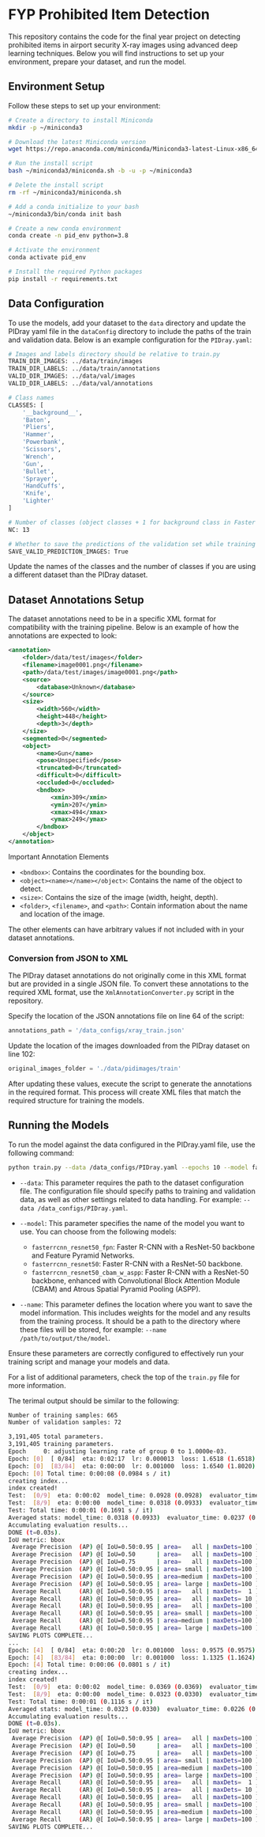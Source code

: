 # FYP Prohibited Item Detection

This repository contains the code for the final year project on detecting prohibited items in airport security X-ray images using advanced deep learning techniques. Below you will find instructions to set up your environment, prepare your dataset, and run the model.

## Environment Setup

Follow these steps to set up your environment:

```bash
# Create a directory to install Miniconda
mkdir -p ~/miniconda3

# Download the latest Miniconda version
wget https://repo.anaconda.com/miniconda/Miniconda3-latest-Linux-x86_64.sh -O ~/miniconda3/miniconda.sh

# Run the install script
bash ~/miniconda3/miniconda.sh -b -u -p ~/miniconda3

# Delete the install script
rm -rf ~/miniconda3/miniconda.sh

# Add a conda initialize to your bash
~/miniconda3/bin/conda init bash

# Create a new conda environment
conda create -n pid_env python=3.8

# Activate the environment
conda activate pid_env 

# Install the required Python packages
pip install -r requirements.txt
```

## Data Configuration

To use the models, add your dataset to the `data` directory and update the PIDray yaml file in the `dataConfig` directory to include the paths of the train and validation data. Below is an example configuration for the `PIDray.yaml`:

```bash
# Images and labels directory should be relative to train.py
TRAIN_DIR_IMAGES: ../data/train/images
TRAIN_DIR_LABELS: ../data/train/annotations
VALID_DIR_IMAGES: ../data/val/images
VALID_DIR_LABELS: ../data/val/annotations

# Class names
CLASSES: [
    '__background__',
    'Baton',
    'Pliers',
    'Hammer',
    'Powerbank',
    'Scissors',
    'Wrench',
    'Gun',
    'Bullet',
    'Sprayer',
    'HandCuffs',
    'Knife',
    'Lighter'
]

# Number of classes (object classes + 1 for background class in Faster RCNN)
NC: 13

# Whether to save the predictions of the validation set while training
SAVE_VALID_PREDICTION_IMAGES: True
```

Update the names of the classes and the number of classes if you are using a different dataset than the PIDray dataset.

## Dataset Annotations Setup

The dataset annotations need to be in a specific XML format for compatibility with the training pipeline. Below is an example of how the annotations are expected to look:

```xml
<annotation>
    <folder>/data/test/images</folder>
    <filename>image0001.png</filename>
    <path>/data/test/images/image0001.png</path>
    <source>
        <database>Unknown</database>
    </source>
    <size>
        <width>560</width>
        <height>448</height>
        <depth>3</depth>
    </size>
    <segmented>0</segmented>
    <object>
        <name>Gun</name>
        <pose>Unspecified</pose>
        <truncated>0</truncated>
        <difficult>0</difficult>
        <occluded>0</occluded>
        <bndbox>
            <xmin>309</xmin>
            <ymin>207</ymin>
            <xmax>494</xmax>
            <ymax>249</ymax>
        </bndbox>
    </object>
</annotation>
```

Important Annotation Elements

- `<bndbox>`: Contains the coordinates for the bounding box.
- `<object><name></name></object>`: Contains the name of the object to detect.
- `<size>`: Contains the size of the image (width, height, depth).
- `<folder>`, `<filename>`, and `<path>`: Contain information about the name and location of the image.

The other elements can have arbitrary values if not included with in your dataset annotations.


### Conversion from JSON to XML

The PIDray dataset annotations do not originally come in this XML format but are provided in a single JSON file. To convert these annotations to the required XML format, use the `XmlAnnotationConverter.py` script in the repository.

Specify the location of the JSON annotations file on line 64 of the script:

```python
annotations_path = '/data_configs/xray_train.json'
```

Update the location of the images downloaded from the PIDray dataset on line 102:

```python
original_images_folder = './data/pidimages/train'
```

After updating these values, execute the script to generate the annotations in the required format. This process will create XML files that match the required structure for training the models.

## Running the Models

To run the model against the data configured in the PIDray.yaml file, use the following command:

```bash
python train.py --data /data_configs/PIDray.yaml --epochs 10 --model fasterrcnn_resnet50 --name /path/to/output/the/model --batch 32
```

- `--data`: This parameter requires the path to the dataset configuration file. The configuration file should specify paths to training and validation data, as well as other settings related to data handling. For example: `--data /data_configs/PIDray.yaml`.

- `--model`: This parameter specifies the name of the model you want to use. You can choose from the following models:
    - `fasterrcnn_resnet50_fpn`: Faster R-CNN with a ResNet-50 backbone and Feature Pyramid Networks.
    - `fasterrcnn_resnet50`: Faster R-CNN with a ResNet-50 backbone.
    - `fasterrcnn_resnet50_cbam_w_aspp`: Faster R-CNN with a ResNet-50 backbone, enhanced with Convolutional Block Attention Module (CBAM) and Atrous Spatial Pyramid Pooling (ASPP).

- `--name`: This parameter defines the location where you want to save the model information. This includes weights for the model and any results from the training process. It should be a path to the directory where these files will be stored, for example: `--name /path/to/output/the/model`.

Ensure these parameters are correctly configured to effectively run your training script and manage your models and data.

For a list of additional parameters, check the top of the `train.py` file for more information.

The terimal output should be similar to the following:

```bash
Number of training samples: 665
Number of validation samples: 72

3,191,405 total parameters.
3,191,405 training parameters.
Epoch     0: adjusting learning rate of group 0 to 1.0000e-03.
Epoch: [0]  [ 0/84]  eta: 0:02:17  lr: 0.000013  loss: 1.6518 (1.6518)  time: 1.6422  data: 0.2176  max mem: 1525
Epoch: [0]  [83/84]  eta: 0:00:00  lr: 0.001000  loss: 1.6540 (1.8020)  time: 0.0769  data: 0.0077  max mem: 1548
Epoch: [0] Total time: 0:00:08 (0.0984 s / it)
creating index...
index created!
Test:  [0/9]  eta: 0:00:02  model_time: 0.0928 (0.0928)  evaluator_time: 0.0245 (0.0245)  time: 0.2972  data: 0.1534  max mem: 1548
Test:  [8/9]  eta: 0:00:00  model_time: 0.0318 (0.0933)  evaluator_time: 0.0237 (0.0238)  time: 0.1652  data: 0.0239  max mem: 1548
Test: Total time: 0:00:01 (0.1691 s / it)
Averaged stats: model_time: 0.0318 (0.0933)  evaluator_time: 0.0237 (0.0238)
Accumulating evaluation results...
DONE (t=0.03s).
IoU metric: bbox
 Average Precision  (AP) @[ IoU=0.50:0.95 | area=   all | maxDets=100 ] = 0.001
 Average Precision  (AP) @[ IoU=0.50      | area=   all | maxDets=100 ] = 0.002
 Average Precision  (AP) @[ IoU=0.75      | area=   all | maxDets=100 ] = 0.000
 Average Precision  (AP) @[ IoU=0.50:0.95 | area= small | maxDets=100 ] = 0.000
 Average Precision  (AP) @[ IoU=0.50:0.95 | area=medium | maxDets=100 ] = 0.001
 Average Precision  (AP) @[ IoU=0.50:0.95 | area= large | maxDets=100 ] = 0.009
 Average Recall     (AR) @[ IoU=0.50:0.95 | area=   all | maxDets=  1 ] = 0.007
 Average Recall     (AR) @[ IoU=0.50:0.95 | area=   all | maxDets= 10 ] = 0.029
 Average Recall     (AR) @[ IoU=0.50:0.95 | area=   all | maxDets=100 ] = 0.074
 Average Recall     (AR) @[ IoU=0.50:0.95 | area= small | maxDets=100 ] = 0.028
 Average Recall     (AR) @[ IoU=0.50:0.95 | area=medium | maxDets=100 ] = 0.088
 Average Recall     (AR) @[ IoU=0.50:0.95 | area= large | maxDets=100 ] = 0.167
SAVING PLOTS COMPLETE...
...
Epoch: [4]  [ 0/84]  eta: 0:00:20  lr: 0.001000  loss: 0.9575 (0.9575)  time: 0.2461  data: 0.1662  max mem: 1548
Epoch: [4]  [83/84]  eta: 0:00:00  lr: 0.001000  loss: 1.1325 (1.1624)  time: 0.0762  data: 0.0078  max mem: 1548
Epoch: [4] Total time: 0:00:06 (0.0801 s / it)
creating index...
index created!
Test:  [0/9]  eta: 0:00:02  model_time: 0.0369 (0.0369)  evaluator_time: 0.0237 (0.0237)  time: 0.2494  data: 0.1581  max mem: 1548
Test:  [8/9]  eta: 0:00:00  model_time: 0.0323 (0.0330)  evaluator_time: 0.0226 (0.0227)  time: 0.1076  data: 0.0271  max mem: 1548
Test: Total time: 0:00:01 (0.1116 s / it)
Averaged stats: model_time: 0.0323 (0.0330)  evaluator_time: 0.0226 (0.0227)
Accumulating evaluation results...
DONE (t=0.03s).
IoU metric: bbox
 Average Precision  (AP) @[ IoU=0.50:0.95 | area=   all | maxDets=100 ] = 0.137
 Average Precision  (AP) @[ IoU=0.50      | area=   all | maxDets=100 ] = 0.313
 Average Precision  (AP) @[ IoU=0.75      | area=   all | maxDets=100 ] = 0.118
 Average Precision  (AP) @[ IoU=0.50:0.95 | area= small | maxDets=100 ] = 0.029
 Average Precision  (AP) @[ IoU=0.50:0.95 | area=medium | maxDets=100 ] = 0.175
 Average Precision  (AP) @[ IoU=0.50:0.95 | area= large | maxDets=100 ] = 0.428
 Average Recall     (AR) @[ IoU=0.50:0.95 | area=   all | maxDets=  1 ] = 0.204
 Average Recall     (AR) @[ IoU=0.50:0.95 | area=   all | maxDets= 10 ] = 0.306
 Average Recall     (AR) @[ IoU=0.50:0.95 | area=   all | maxDets=100 ] = 0.347
 Average Recall     (AR) @[ IoU=0.50:0.95 | area= small | maxDets=100 ] = 0.140
 Average Recall     (AR) @[ IoU=0.50:0.95 | area=medium | maxDets=100 ] = 0.424
 Average Recall     (AR) @[ IoU=0.50:0.95 | area= large | maxDets=100 ] = 0.683
SAVING PLOTS COMPLETE...
```

